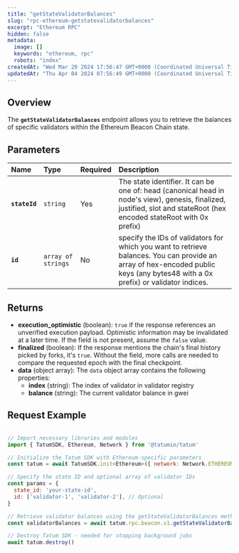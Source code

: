 ```yaml
---
title: "getStateValidatorBalances"
slug: "rpc-ethereum-getstatevalidatorbalances"
excerpt: "Ethereum RPC"
hidden: false
metadata: 
  image: []
  keywords: "ethereum, rpc"
  robots: "index"
createdAt: "Wed Mar 20 2024 17:56:47 GMT+0000 (Coordinated Universal Time)"
updatedAt: "Thu Apr 04 2024 07:56:49 GMT+0000 (Coordinated Universal Time)"
---
```

## Overview

The **`getStateValidatorBalances`** endpoint allows you to retrieve the balances of specific validators within the Ethereum Beacon Chain state.

## Parameters

| Name          | Type               | Required | Description                                                                                                                                                                     |
| :------------ | :----------------- | :------- | :------------------------------------------------------------------------------------------------------------------------------------------------------------------------------ |
| **`stateId`** | `string`           | Yes      | The state identifier. It can be one of: head (canonical head in node's view), genesis, finalized, justified, slot and stateRoot (hex encoded stateRoot with 0x prefix)          |
| **`id`**      | `array of strings` | No       | specify the IDs of validators for which you want to retrieve balances. You can provide an array of hex-encoded public keys (any bytes48 with a 0x prefix) or validator indices. |

## Returns

- **execution_optimistic** (boolean): `true` if the response references an unverified execution payload. Optimistic information may be invalidated at a later time. If the field is not present, assume the `false` value.
- **finalized** (boolean): If the response mentions the chain's final history picked by forks, it's `true`. Without the field, more calls are needed to compare the requested epoch with the final checkpoint.
- **data**  (object array): The `data` object array contains the following properties:
  - **index** (string): The index of validator in validator registry
  - **balance** (string): The current validator balance in gwei

## Request Example

```Text cURL

```
```javascript JS SDK
// Import necessary libraries and modules
import { TatumSDK, Ethereum, Network } from '@tatumio/tatum'

// Initialize the Tatum SDK with Ethereum-specific parameters
const tatum = await TatumSDK.init<Ethereum>({ network: Network.ETHEREUM })

// Specify the state ID and optional array of validator IDs
const params = {
  state_id: 'your-state-id',
  id: ['validator-1', 'validator-2'], // Optional
}

// Retrieve validator balances using the getStateValidatorBalances method
const validatorBalances = await tatum.rpc.beacon.v1.getStateValidatorBalances(params);

// Destroy Tatum SDK - needed for stopping background jobs
await tatum.destroy()
```
